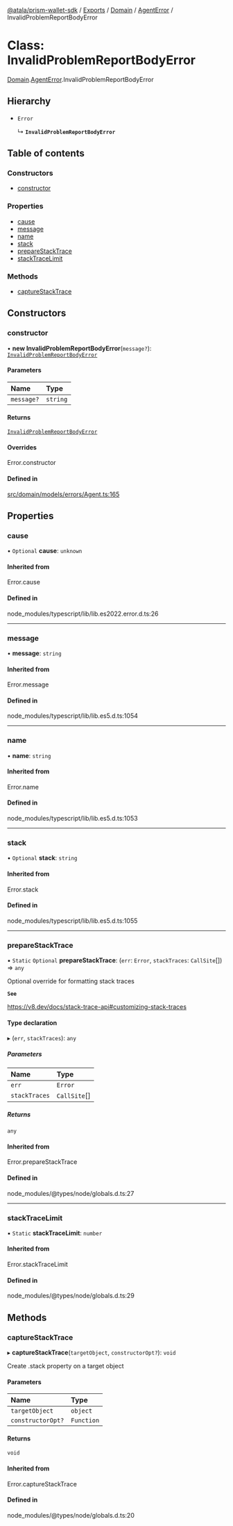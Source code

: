 [@atala/prism-wallet-sdk](../README.md) / [Exports](../modules.md) / [Domain](../modules/Domain.md) / [AgentError](../modules/Domain.AgentError.md) / InvalidProblemReportBodyError

# Class: InvalidProblemReportBodyError

[Domain](../modules/Domain.md).[AgentError](../modules/Domain.AgentError.md).InvalidProblemReportBodyError

## Hierarchy

- `Error`

  ↳ **`InvalidProblemReportBodyError`**

## Table of contents

### Constructors

- [constructor](Domain.AgentError.InvalidProblemReportBodyError.md#constructor)

### Properties

- [cause](Domain.AgentError.InvalidProblemReportBodyError.md#cause)
- [message](Domain.AgentError.InvalidProblemReportBodyError.md#message)
- [name](Domain.AgentError.InvalidProblemReportBodyError.md#name)
- [stack](Domain.AgentError.InvalidProblemReportBodyError.md#stack)
- [prepareStackTrace](Domain.AgentError.InvalidProblemReportBodyError.md#preparestacktrace)
- [stackTraceLimit](Domain.AgentError.InvalidProblemReportBodyError.md#stacktracelimit)

### Methods

- [captureStackTrace](Domain.AgentError.InvalidProblemReportBodyError.md#capturestacktrace)

## Constructors

### constructor

• **new InvalidProblemReportBodyError**(`message?`): [`InvalidProblemReportBodyError`](Domain.AgentError.InvalidProblemReportBodyError.md)

#### Parameters

| Name | Type |
| :------ | :------ |
| `message?` | `string` |

#### Returns

[`InvalidProblemReportBodyError`](Domain.AgentError.InvalidProblemReportBodyError.md)

#### Overrides

Error.constructor

#### Defined in

[src/domain/models/errors/Agent.ts:165](https://github.com/hyperledger/identus-edge-agent-sdk-ts/blob/09a15046403a2249034c5ff5dfc7e6e562cd9171/src/domain/models/errors/Agent.ts#L165)

## Properties

### cause

• `Optional` **cause**: `unknown`

#### Inherited from

Error.cause

#### Defined in

node_modules/typescript/lib/lib.es2022.error.d.ts:26

___

### message

• **message**: `string`

#### Inherited from

Error.message

#### Defined in

node_modules/typescript/lib/lib.es5.d.ts:1054

___

### name

• **name**: `string`

#### Inherited from

Error.name

#### Defined in

node_modules/typescript/lib/lib.es5.d.ts:1053

___

### stack

• `Optional` **stack**: `string`

#### Inherited from

Error.stack

#### Defined in

node_modules/typescript/lib/lib.es5.d.ts:1055

___

### prepareStackTrace

▪ `Static` `Optional` **prepareStackTrace**: (`err`: `Error`, `stackTraces`: `CallSite`[]) => `any`

Optional override for formatting stack traces

**`See`**

https://v8.dev/docs/stack-trace-api#customizing-stack-traces

#### Type declaration

▸ (`err`, `stackTraces`): `any`

##### Parameters

| Name | Type |
| :------ | :------ |
| `err` | `Error` |
| `stackTraces` | `CallSite`[] |

##### Returns

`any`

#### Inherited from

Error.prepareStackTrace

#### Defined in

node_modules/@types/node/globals.d.ts:27

___

### stackTraceLimit

▪ `Static` **stackTraceLimit**: `number`

#### Inherited from

Error.stackTraceLimit

#### Defined in

node_modules/@types/node/globals.d.ts:29

## Methods

### captureStackTrace

▸ **captureStackTrace**(`targetObject`, `constructorOpt?`): `void`

Create .stack property on a target object

#### Parameters

| Name | Type |
| :------ | :------ |
| `targetObject` | `object` |
| `constructorOpt?` | `Function` |

#### Returns

`void`

#### Inherited from

Error.captureStackTrace

#### Defined in

node_modules/@types/node/globals.d.ts:20
